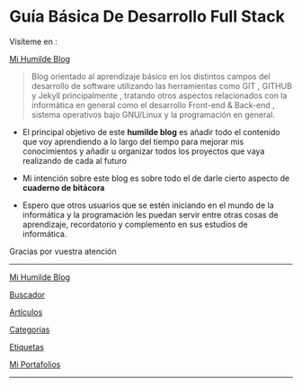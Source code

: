
# Guía Básica De Desarrollo Full Stack

Visíteme en :

[Mi Humilde Blog](https://rvsweb.github.io/blog/)

> Blog orientado al aprendizaje básico en los distintos campos del desarrollo de software utilizando las herramientas como
> GIT , GITHUB y Jekyll principalmente , tratando otros aspectos relacionados con la informática en general como el
> desarrollo Front-end & Back-end , sistema operativos bajo GNU/Linux y la programación en general.

* El principal objetivo de este **humilde blog** es añadir todo el contenido que voy aprendiendo a lo largo del tiempo para mejorar mis conocimientos y añadir u organizar todos los proyectos que vaya realizando de cada al futuro

* Mi intención sobre este blog es sobre todo el de darle cierto aspecto de **cuaderno de bitácora**

* Espero que otros usuarios que se estén iniciando en el mundo de la informática y la programación les puedan servir entre otras cosas de aprendizaje, recordatorio y complemento en sus estudios de informática.

Gracias por vuestra atención

* * *

[Mi Humilde Blog](https://rvsweb.github.io/blog/)

[Buscador](https://rvsweb.github.io/blog/buscador/)

[Artículos](https://rvsweb.github.io/blog/year-archive/)

[Categorías](https://rvsweb.github.io/blog/categories/)

[Etiquetas](https://rvsweb.github.io/blog/tags/)

[Mi Portafolios](https://rvsweb.github.io/blog/portfolio/)

* * *
